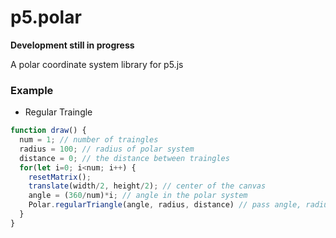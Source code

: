 # p5.polar
**Development still in progress**

A polar coordinate system library for p5.js

### Example
- Regular Traingle

``` JavaScript
function draw() {
  num = 1; // number of traingles
  radius = 100; // radius of polar system
  distance = 0; // the distance between traingles
  for(let i=0; i<num; i++) {
    resetMatrix();
    translate(width/2, height/2); // center of the canvas
    angle = (360/num)*i; // angle in the polar system
    Polar.regularTriangle(angle, radius, distance) // pass angle, radius and distance to polar system
  }
}
```
